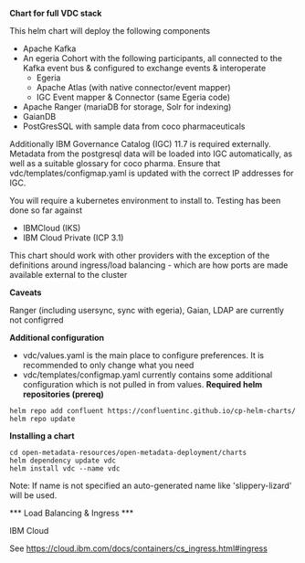 <!-- SPDX-License-Identifier: Apache-2.0 -->
<!-- Copyright Contributors to the ODPi Egeria project. -->
**Chart for full VDC stack**

This helm chart will deploy the following components
* Apache Kafka
* An egeria Cohort with the following participants, all connected to the Kafka event bus & configured to exchange events & interoperate
    * Egeria
    * Apache Atlas (with native connector/event mapper)
    * IGC Event mapper & Connector (same Egeria code)
* Apache Ranger (mariaDB for storage, Solr for indexing)
* GaianDB
* PostGresSQL with sample data from coco pharmaceuticals

Additionally IBM Governance Catalog (IGC) 11.7 is required externally. Metadata from the postgresql data will be loaded into IGC automatically, as well as a suitable glossary for coco pharma. Ensure that vdc/templates/configmap.yaml is updated with the correct IP addresses for IGC.

You will require a kubernetes environment to install to. Testing has been done so far against
* IBMCloud (IKS)
* IBM Cloud Private (ICP 3.1)

This chart should work with other providers with the exception of the definitions around ingress/load balancing - which are how ports are made available external to the cluster

**Caveats**

Ranger (including usersync, sync with egeria), Gaian, LDAP are currently not configrred

**Additional configuration**

* vdc/values.yaml is the main place to configure preferences. It is recommended to only change what you need
* vdc/templates/configmap.yaml currently contains some additional configuration which is not pulled in from values. 
**Required helm repositories (prereq)**

```
helm repo add confluent https://confluentinc.github.io/cp-helm-charts/
helm repo update
```
**Installing a chart**

```
cd open-metadata-resources/open-metadata-deployment/charts
helm dependency update vdc
helm install vdc --name vdc
```
Note: If name is not specified an auto-generated name like 'slippery-lizard' will be used.

*** Load Balancing & Ingress ***

IBM Cloud

See https://cloud.ibm.com/docs/containers/cs_ingress.html#ingress




